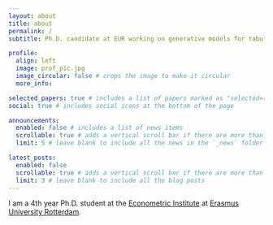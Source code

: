 ```yaml
---
layout: about
title: about
permalink: /
subtitle: Ph.D. candidate at EUR working on generative models for tabular data.

profile:
  align: left
  image: prof_pic.jpg
  image_circular: false # crops the image to make it circular
  more_info: 

selected_papers: true # includes a list of papers marked as "selected={true}"
social: true # includes social icons at the bottom of the page

announcements:
  enabled: false # includes a list of news items
  scrollable: true # adds a vertical scroll bar if there are more than 3 news items
  limit: 5 # leave blank to include all the news in the `_news` folder

latest_posts:
  enabled: false
  scrollable: true # adds a vertical scroll bar if there are more than 3 new posts items
  limit: 3 # leave blank to include all the blog posts
---
```


I am a 4th year Ph.D. student at the [Econometric Institute](https://www.eur.nl/en/ese/department-econometrics) at [Erasmus University Rotterdam](https://www.eur.nl/en). 
